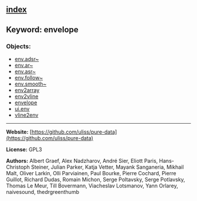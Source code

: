 [index](../index.html)
---

## Keyword: envelope

### Objects:
* [env.adsr~](../env.adsr~.html)
* [env.ar~](../env.ar~.html)
* [env.asr~](../env.asr~.html)
* [env.follow~](../env.follow~.html)
* [env.smooth~](../env.smooth~.html)
* [env2array](../env2array.html)
* [env2vline](../env2vline.html)
* [envelope](../envelope.html)
* [ui.env](../ui.env.html)
* [vline2env](../vline2env.html)

---
**Website:** [https://github.com/uliss/pure-data](https://github.com/uliss/pure-data)

**License:** GPL3

**Authors:** Albert Graef, Alex Nadzharov, André Sier, Eliott Paris, Hans-Christoph Steiner, Julian Parker, Katja Vetter, Mayank Sanganeria, Mikhail Malt, Oliver Larkin, Olli Parviainen, Paul Bourke, Pierre Cochard, Pierre Guillot, Richard Dudas, Romain Michon, Serge Poltavsky, Serge Potlavsky, Thomas Le Meur, Till Bovermann, Viacheslav Lotsmanov, Yann Orlarey, naivesound, thedrgreenthumb
